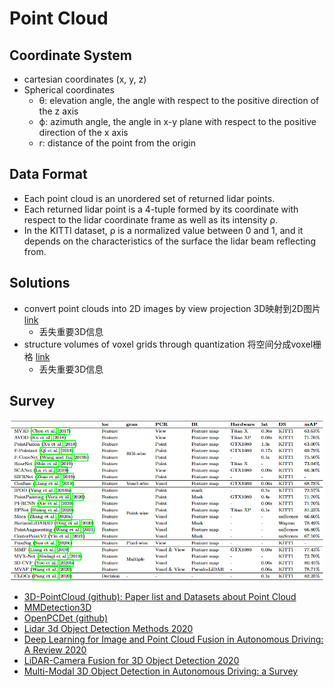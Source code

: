 # Point Cloud

## Coordinate System
- cartesian coordinates (x, y, z)
- Spherical coordinates
  - θ: elevation angle, the angle with respect to the positive direction of the z axis
  - ϕ: azimuth angle, the angle in x-y plane with respect to the positive direction of the x axis
  - r: distance of the point from the origin

## Data Format
- Each point cloud is an unordered set of returned lidar points. 
- Each returned lidar point is a 4-tuple formed by its coordinate with respect to the lidar coordinate frame as well as its intensity ρ.
- In the KITTI dataset, ρ is a normalized value between 0 and 1, and it depends on the characteristics of the surface the lidar beam reflecting from.

## Solutions
- convert point clouds into 2D images by view projection 3D映射到2D图片 [link](https://arxiv.org/abs/1611.07759)
  - 丢失重要3D信息
- structure volumes of voxel grids through quantization 将空间分成voxel栅格 [link](https://arxiv.org/abs/1604.03265)
  - 丢失重要3D信息

## Survey
![](images/survey1.png)
- [3D-PointCloud (github): Paper list and Datasets about Point Cloud](https://github.com/zhulf0804/3D-PointCloud)
- [MMDetection3D](https://github.com/open-mmlab/mmdetection3d)
- [OpenPCDet (github)](https://github.com/open-mmlab/OpenPCDet)
- [Lidar 3d Object Detection Methods 2020](https://towardsdatascience.com/lidar-3d-object-detection-methods-f34cf3227aea)
- [Deep Learning for Image and Point Cloud Fusion in Autonomous Driving: A Review 2020](https://arxiv.org/abs/2004.05224)
- [LiDAR-Camera Fusion for 3D Object Detection 2020](https://drive.google.com/file/d/1N8jLEsPXjh5d4gvOITOUc3lft-jqgqpp/view?usp=drivesdk)
- [Multi-Modal 3D Object Detection in Autonomous Driving: a Survey](https://arxiv.org/pdf/2106.12735.pdf)
